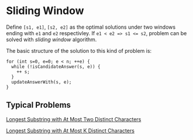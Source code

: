 # Sliding Window

Define `[s1, e1]`, `[s2, e2]` as the optimal solutions under two windows ending with `e1` and `e2` respectivley. If `e1 < e2 => s1 <= s2`, problem can be solved with *sliding window* algorithm.

The basic structure of the solution to this kind of problem is:

    for (int s=0, e=0; e < n; ++e) {
      while (!isCandidateAnswer(s, e)) {
        ++ s;
      }
      updateAnswerWith(s, e);
    }

## Typical Problems

[Longest Substring with At Most Two Distinct Characters](./longestSubstringWithAtMostTwoDistinctCharacters.cpp)

[Longest Substring with At Most K Distinct Characters](./longestSubstringWithAtMostKDistinctCharacters.cpp)



